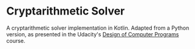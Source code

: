 # Cryptarithmetic Solver

A cryptarithmetic solver implementation in Kotlin.  Adapted from a Python version, as presented in the Udacity's [Design
of Computer Programs](https://learn.udacity.com/courses/cs212) course.
